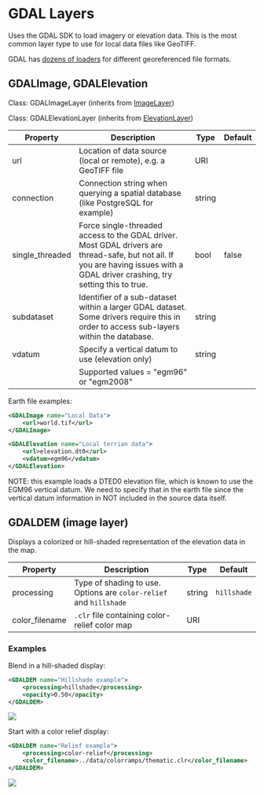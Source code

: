 # GDAL Layers

Uses the GDAL SDK to load imagery or elevation data. This is the most common layer type to use for local data files like GeoTIFF.

GDAL has [dozens of loaders](https://gdal.org/drivers/raster/index.html) for different georeferenced file formats.

## GDALImage, GDALElevation

Class: GDALImageLayer (inherits from [ImageLayer](image.md))

Class: GDALElevationLayer (inherits from [ElevationLayer](elevation.md))

| Property      | Description                                                  | Type   | Default |
| --------------- | ------------------------------------------------------------ | ------ | ------- |
| url             | Location of data source (local or remote), e.g. a GeoTIFF file | URI    |         |
| connection      | Connection string when querying a spatial database (like PostgreSQL for example) | string |         |
| single_threaded | Force single-threaded access to the GDAL driver. Most GDAL drivers are thread-safe, but not all. If you are having issues with a GDAL driver crashing, try setting this to true. | bool   | false   |
| subdataset      | Identifier of a sub-dataset within a larger GDAL dataset. Some drivers require this in order to access sub-layers within the database. | string |         |
| vdatum | Specify a vertical datum to use (elevation only) | string | |
| | Supported values = "egm96" or "egm2008" | | |

Earth file examples:

```xml
<GDALImage name="Local Data">
    <url>world.tif</url>
</GDALImage>

<GDALElevation name="Local terrian data">
    <url>elevation.dt0</url>
    <vdatum>egm96</vdatum>
</GDALElevation>
```

NOTE: this example loads a DTED0 elevation file, which is known to use the EGM96 vertical datum. We need to specify that in the earth file since the vertical datum information in NOT included in the source data itself.


## GDALDEM (image layer)

Displays a colorized or hill-shaded representation of the elevation data in the map.

| Property       | Description                                                  | Type   | Default |
| -------------- | ------------------------------------------------------------ | ------ | ------- |
| processing     | Type of shading to use. Options are `color-relief` and `hillshade` | string | `hillshade` |
| color_filename | `.clr` file containing color-relief color map                | URI    |         |

### Examples

Blend in a hill-shaded display:

```xml
<GDALDEM name="Hillshade example">
    <processing>hillshade</processing>
    <opacity>0.50</opacity>
</GDALDEM>
```

![](/_static/images/gdaldem_hillshade.png)


Start with a color relief display:

```xml
<GDALDEM name="Relief example">
    <processing>color-relief</processing>
    <color_filename>../data/colorramps/thematic.clr</color_filename>
</GDALDEM>
```

![](/_static/images/gdaldem_colorrelief.png)


